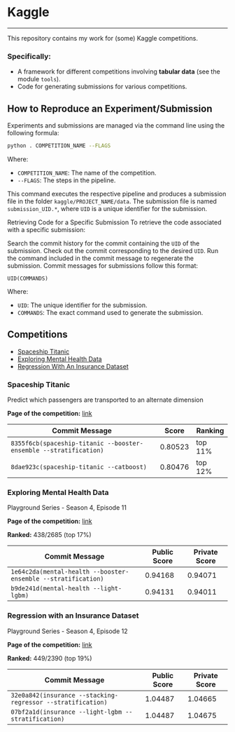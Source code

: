 
# Kaggle

---

This repository contains my work for (some) Kaggle competitions.

### Specifically:
- A framework for different competitions involving **tabular data** (see the module `tools`).
- Code for generating submissions for various competitions.

## How to Reproduce an Experiment/Submission

Experiments and submissions are managed via the command line using the following formula:

```bash
python . COMPETITION_NAME --FLAGS
```
Where:
- `COMPETITION_NAME`: The name of the competition.
- `--FLAGS`: The steps in the pipeline.

This command executes the respective pipeline and produces a submission file 
in the folder `kaggle/PROJECT_NAME/data`. The submission file is named 
`submission_UID.*`, where `UID` is a unique identifier for the submission.

Retrieving Code for a Specific Submission
To retrieve the code associated with a specific submission:

Search the commit history for the commit containing the `UID` of the submission.
Check out the commit corresponding to the desired `UID`.
Run the command included in the commit message to regenerate the submission.
Commit messages for submissions follow this format:

```text
UID(COMMANDS)
```
Where:
- `UID`: The unique identifier for the submission.
- `COMMANDS`: The exact command used to generate the submission.

## Competitions

- [Spaceship Titanic](#spaceship-titanic)
- [Exploring Mental Health Data](#exploring-mental-health-data)
- [Regression With An Insurance Dataset](#regression-with-an-insurance-dataset)

### Spaceship Titanic

Predict which passengers are transported to an alternate dimension

**Page of the competition:** [link](https://www.kaggle.com/competitions/spaceship-titanic)

| Commit Message                                                     | Score    | Ranking |
|--------------------------------------------------------------------|----------|---------|
| `8355f6cb(spaceship-titanic --booster-ensemble --stratification)`  | 0.80523  | top 11% |
| `8dae923c(spaceship-titanic --catboost)`                           | 0.80476  | top 12% |


### Exploring Mental Health Data

Playground Series - Season 4, Episode 11

**Page of the competition:** [link](https://www.kaggle.com/competitions/playground-series-s4e11)

**Ranked:** 438/2685 (top 17%)

| Commit Message                                                | Public Score | Private Score |
|---------------------------------------------------------------|--------------|---------------|
| `1e64c2da(mental-health --booster-ensemble --stratification)` | 0.94168      | 0.94071       |
| `b9de241d(mental-health --light-lgbm)`                        | 0.94131      | 0.94011       |


### Regression with an Insurance Dataset

Playground Series - Season 4, Episode 12

**Page of the competition:** [link](https://www.kaggle.com/competitions/playground-series-s4e12/overview)

**Ranked:** 449/2390 (top 19%)

| Commit Message                                              | Public Score | Private Score |
|-------------------------------------------------------------|--------------|---------------|
| `32e0a842(insurance --stacking-regressor --stratification)` | 1.04487      | 1.04665       |
| `07bf2a1d(insurance --light-lgbm --stratification)`         | 1.04487      | 1.04675       |
